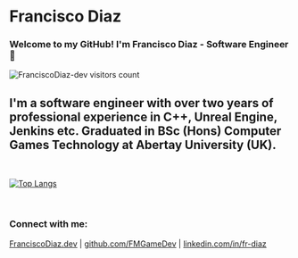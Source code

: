 # Francisco Diaz

### Welcome to my GitHub! I'm Francisco Diaz - Software Engineer 👋

<img src="https://komarev.com/ghpvc/?username=FranciscoDiaz-dev" alt="FranciscoDiaz-dev visitors count" />

## I'm a software engineer with over two years of professional experience in C++, Unreal Engine, Jenkins etc. Graduated in BSc (Hons) Computer Games Technology at Abertay University (UK).

<br />

[![Top Langs](https://github-readme-stats.vercel.app/api/top-langs/?username=FranciscoDiaz-dev&layout=compact)](https://github.com/FranciscoDiaz-dev/github-readme-stats)

<br />

### Connect with me:

[FranciscoDiaz.dev](https://FranciscoDiaz.dev) | [github.com/FMGameDev](https://github.com/FranciscoDiaz-dev) | [linkedin.com/in/fr-diaz](https://www.linkedin.com/in/FranciscoDiaz-dev/)
